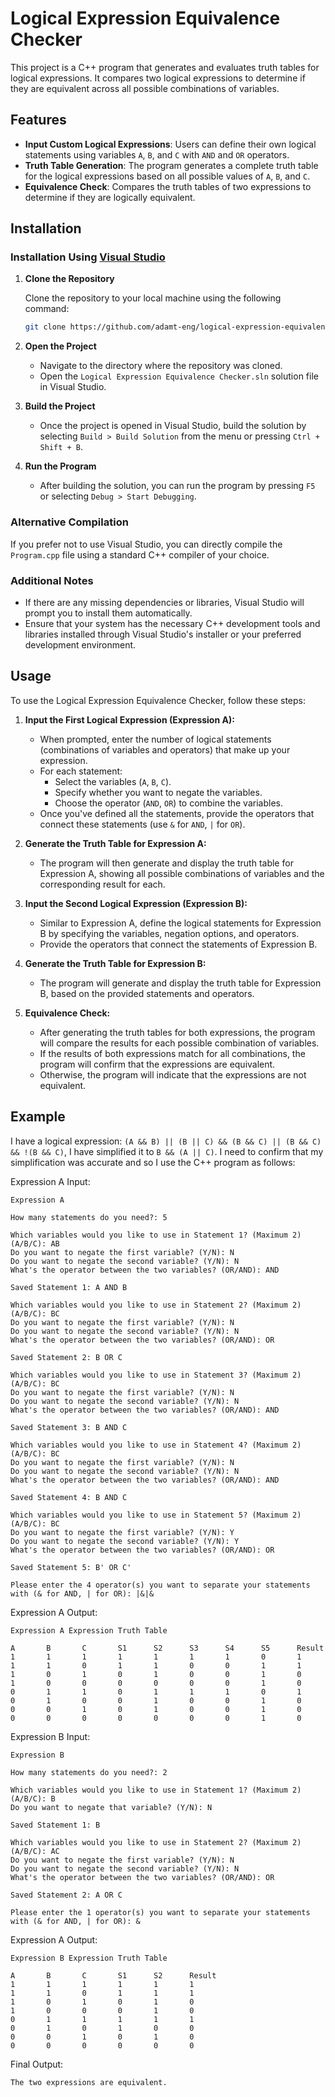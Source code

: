 # Logical Expression Equivalence Checker

This project is a C++ program that generates and evaluates truth tables for logical expressions. It compares two logical expressions to determine if they are equivalent across all possible combinations of variables.

## Features

- **Input Custom Logical Expressions**: Users can define their own logical statements using variables `A`, `B`, and `C` with `AND` and `OR` operators.
- **Truth Table Generation**: The program generates a complete truth table for the logical expressions based on all possible values of `A`, `B`, and `C`.
- **Equivalence Check**: Compares the truth tables of two expressions to determine if they are logically equivalent.

## Installation

### Installation Using [Visual Studio](https://visualstudio.microsoft.com/downloads/)

1. **Clone the Repository**

   Clone the repository to your local machine using the following command:

   ```bash
   git clone https://github.com/adamt-eng/logical-expression-equivalence-checker
   ```

2. **Open the Project**

   - Navigate to the directory where the repository was cloned.
   - Open the `Logical Expression Equivalence Checker.sln` solution file in Visual Studio.

3. **Build the Project**

   - Once the project is opened in Visual Studio, build the solution by selecting `Build > Build Solution` from the menu or pressing `Ctrl + Shift + B`.

4. **Run the Program**

   - After building the solution, you can run the program by pressing `F5` or selecting `Debug > Start Debugging`.

### Alternative Compilation

If you prefer not to use Visual Studio, you can directly compile the `Program.cpp` file using a standard C++ compiler of your choice.

### Additional Notes

- If there are any missing dependencies or libraries, Visual Studio will prompt you to install them automatically.
- Ensure that your system has the necessary C++ development tools and libraries installed through Visual Studio's installer or your preferred development environment.

## Usage

To use the Logical Expression Equivalence Checker, follow these steps:

1. **Input the First Logical Expression (Expression A):**
   - When prompted, enter the number of logical statements (combinations of variables and operators) that make up your expression.
   - For each statement:
     - Select the variables (`A`, `B`, `C`).
     - Specify whether you want to negate the variables.
     - Choose the operator (`AND`, `OR`) to combine the variables.
   - Once you've defined all the statements, provide the operators that connect these statements (use `&` for `AND`, `|` for `OR`).

2. **Generate the Truth Table for Expression A:**
   - The program will then generate and display the truth table for Expression A, showing all possible combinations of variables and the corresponding result for each.

3. **Input the Second Logical Expression (Expression B):**
   - Similar to Expression A, define the logical statements for Expression B by specifying the variables, negation options, and operators.
   - Provide the operators that connect the statements of Expression B.

4. **Generate the Truth Table for Expression B:**
   - The program will generate and display the truth table for Expression B, based on the provided statements and operators.

5. **Equivalence Check:**
   - After generating the truth tables for both expressions, the program will compare the results for each possible combination of variables.
   - If the results of both expressions match for all combinations, the program will confirm that the expressions are equivalent.
   - Otherwise, the program will indicate that the expressions are not equivalent.

## Example

I have a logical expression: `(A && B) || (B || C) && (B && C) || (B && C) && !(B && C)`, I have simplified it to `B && (A || C)`. I need to confirm that my simplification was accurate and so I use the C++ program as follows:

Expression A Input:
```
Expression A

How many statements do you need?: 5

Which variables would you like to use in Statement 1? (Maximum 2) (A/B/C): AB
Do you want to negate the first variable? (Y/N): N
Do you want to negate the second variable? (Y/N): N
What's the operator between the two variables? (OR/AND): AND

Saved Statement 1: A AND B

Which variables would you like to use in Statement 2? (Maximum 2) (A/B/C): BC
Do you want to negate the first variable? (Y/N): N
Do you want to negate the second variable? (Y/N): N
What's the operator between the two variables? (OR/AND): OR

Saved Statement 2: B OR C

Which variables would you like to use in Statement 3? (Maximum 2) (A/B/C): BC
Do you want to negate the first variable? (Y/N): N
Do you want to negate the second variable? (Y/N): N
What's the operator between the two variables? (OR/AND): AND

Saved Statement 3: B AND C

Which variables would you like to use in Statement 4? (Maximum 2) (A/B/C): BC
Do you want to negate the first variable? (Y/N): N
Do you want to negate the second variable? (Y/N): N
What's the operator between the two variables? (OR/AND): AND

Saved Statement 4: B AND C

Which variables would you like to use in Statement 5? (Maximum 2) (A/B/C): BC
Do you want to negate the first variable? (Y/N): Y
Do you want to negate the second variable? (Y/N): Y
What's the operator between the two variables? (OR/AND): OR

Saved Statement 5: B' OR C'

Please enter the 4 operator(s) you want to separate your statements with (& for AND, | for OR): |&|&
```

Expression A Output:
```
Expression A Expression Truth Table

A       B       C       S1      S2      S3      S4      S5      Result
1       1       1       1       1       1       1       0       1
1       1       0       1       1       0       0       1       1
1       0       1       0       1       0       0       1       0
1       0       0       0       0       0       0       1       0
0       1       1       0       1       1       1       0       1
0       1       0       0       1       0       0       1       0
0       0       1       0       1       0       0       1       0
0       0       0       0       0       0       0       1       0
```

Expression B Input:
```
Expression B

How many statements do you need?: 2

Which variables would you like to use in Statement 1? (Maximum 2) (A/B/C): B
Do you want to negate that variable? (Y/N): N

Saved Statement 1: B

Which variables would you like to use in Statement 2? (Maximum 2) (A/B/C): AC
Do you want to negate the first variable? (Y/N): N
Do you want to negate the second variable? (Y/N): N
What's the operator between the two variables? (OR/AND): OR

Saved Statement 2: A OR C

Please enter the 1 operator(s) you want to separate your statements with (& for AND, | for OR): &
```

Expression A Output:
```
Expression B Expression Truth Table

A       B       C       S1      S2      Result
1       1       1       1       1       1
1       1       0       1       1       1
1       0       1       0       1       0
1       0       0       0       1       0
0       1       1       1       1       1
0       1       0       1       0       0
0       0       1       0       1       0
0       0       0       0       0       0
```

Final Output:
```
The two expressions are equivalent.
```
